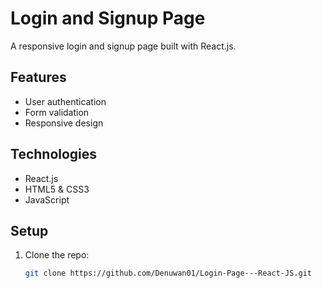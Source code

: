 # Login and Signup Page

A responsive login and signup page built with React.js.

## Features

- User authentication
- Form validation
- Responsive design

## Technologies

- React.js
- HTML5 & CSS3
- JavaScript

## Setup

1. Clone the repo:
   ```bash
   git clone https://github.com/Denuwan01/Login-Page---React-JS.git

